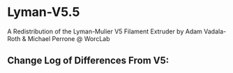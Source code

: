 # Lyman-V5.5
A Redistribution of the Lyman-Mulier V5 Filament Extruder by Adam Vadala-Roth &amp; Michael Perrone @ WorcLab

Change Log of Differences From V5:
- 
